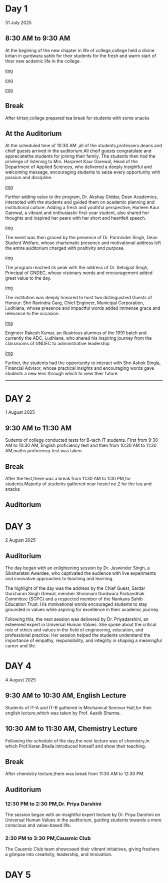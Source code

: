 # Day 1
31 July 2025
## 8:30 AM to 9:30 AM
At the begining of the new chapter in life of college,college held a divine kirtan in gurdwara sahib for their students for the fresh and warm start of thier new acdemic life in the college.

[img](https://www.facebook.com/photo/?fbid=1175936291243750&set=pcb.1175946241242755_)

[img](https://www.facebook.com/photo?fbid=1175936994577013&set=pcb.1175946241242755)

[img](https://www.facebook.com/photo/?fbid=1174720311365348&set=pcb.1174720911365288)

## Break
After kirtan,college prepared tea break for students with some snacks

## At the Auditorium
At the scheduled time of 10:30 AM ,all of the students,professers.deans and chief guests arrived in the auditorium.All cheif guests congratulate and appreciatethe students for joining their family.
The students then had the privilege of listening to Mrs. Harpreet Kaur Garewal, Head of the Department of Applied Sciences, who delivered a deeply insightful and welcoming message, encouraging students to seize every opportunity with passion and discipline.

[img](https://www.facebook.com/photo.php?fbid=1174720504698662&set=pb.100064821697496.-2207520000&type=3)

Further adding value to the program, Dr. Akshay Giddar, Dean Academics, interacted with the students and guided them on academic planning and institutional culture. Adding a fresh and youthful perspective, Harleen Kaur Garewal, a vibrant and enthusiastic first-year student, also shared her thoughts and inspired her peers with her short and heartfelt speech.

[img](https://www.facebook.com/photo.php?fbid=1175945624576150&set=pb.100064821697496.-2207520000&type=3)

The event was then graced by the presence of Dr. Parminder Singh, Dean Student Welfare, whose charismatic presence and motivational address left the entire auditorium charged with positivity and purpose.

[img](https://www.facebook.com/photo.php?fbid=1175944547909591&set=pb.100064821697496.-2207520000&type=3)

The program reached its peak with the address of Dr. Sehajpal Singh, Principal of GNDEC, whose visionary words and encouragement added great value to the day.

[img](https://www.facebook.com/photo/?fbid=1175943854576327&set=pb.100064821697496.-2207520000)

The institution was deeply honored to host two distinguished Guests of Honour:
Shri Ravindra Garg, Chief Engineer, Municipal Corporation, Ludhiana, whose presence and impactful words added immense grace and relevance to the occasion.

[img](https://www.facebook.com/photo.php?fbid=1175941881243191&set=pb.100064821697496.-2207520000&type=3)

Engineer Rakesh Kumar, an illustrious alumnus of the 1991 batch and currently the ADC, Ludhiana, who shared his inspiring journey from the classrooms of GNDEC to administrative leadership.

[img](https://www.facebook.com/photo.php?fbid=1175941527909893&set=pb.100064821697496.-2207520000&type=3)

Further, the students had the opportunity to interact with Shri Ashok Singla, Financial Advisor, whose practical insights and encouraging words gave students a new lens through which to view their future.

___________________

# DAY 2
1 August 2025
## 9:30 AM to 11:30 AM
Sudents of college conducted tests for B-tech IT students.
First from 9:30 AM to 10:30 AM, English proficiency test and then from 10:30 AM to
11:30 AM,maths proficiency test was taken.

## Break 
After the test,there was a break from 11:30 AM to 1:00 PM,for students.Majority of students gathered near hostel no.2 for
the tea and snacks

## Auditorium


# DAY 3
2 August 2025
## Auditorium 

The day began with an enlightening session by Dr. Jaswinder Singh, a Siksharatan Awardee, who captivated the audience with live experiments and innovative approaches to teaching and learning.

The highlight of the day was the address by the Chief Guest, Sardar Gurcharan Singh Grewal, member  Shiromani Gurdwara Parbandhak Committee (SGPC) and a respected member of the Nankana Sahib Education Trust. His motivational words encouraged students to stay grounded in values while aspiring for excellence in their academic journey.

Following this, the next session was delivered by Dr. Priyadarshini, an esteemed expert in Universal Human Values. She spoke about the critical role of ethics and values in the field of engineering, education, and professional practice. Her session helped the students understand the importance of empathy, responsibility, and integrity in shaping a meaningful career and life.


# DAY 4
4 August 2025
## 9:30 AM to 10:30 AM, English Lecture 
Students of IT-A and IT-B gathered in Mechanical Seminar Hall,for their english lecture,which was taken by Prof. Aastik Sharma.
## 10:30 AM to 11:30 AM, Chemistry Lecture 
Following the schedule of the day,the next lecture was of chemistry,in which Prof.Karan Bhalla introduced himself and show their teaching.
## Break
After chemistry lecture,there was break from 11:30 AM to 12:30 PM.
## Auditorium 
### 12:30 PM to 2:30 PM,Dr. Priya Darshini
The session began with an insightful expert lecture by Dr. Priya Darshini on Universal Human Values in the auditorium, guiding students towards a more conscious and value-based life.
### 2:30 PM to 3:30 PM,Causmic Club
The Causmic Club team showcased their vibrant initiatives, giving freshers a glimpse into creativity, leadership, and innovation.

# DAY 5
